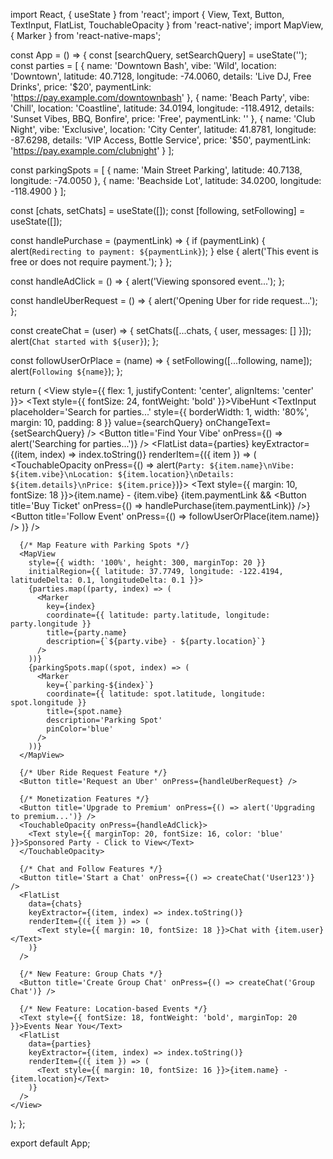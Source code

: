 import React, { useState } from 'react';
import { View, Text, Button, TextInput, FlatList, TouchableOpacity } from 'react-native';
import MapView, { Marker } from 'react-native-maps';

const App = () => {
  const [searchQuery, setSearchQuery] = useState('');
  const parties = [
    { name: 'Downtown Bash', vibe: 'Wild', location: 'Downtown', latitude: 40.7128, longitude: -74.0060, details: 'Live DJ, Free Drinks', price: '$20', paymentLink: 'https://pay.example.com/downtownbash' },
    { name: 'Beach Party', vibe: 'Chill', location: 'Coastline', latitude: 34.0194, longitude: -118.4912, details: 'Sunset Vibes, BBQ, Bonfire', price: 'Free', paymentLink: '' },
    { name: 'Club Night', vibe: 'Exclusive', location: 'City Center', latitude: 41.8781, longitude: -87.6298, details: 'VIP Access, Bottle Service', price: '$50', paymentLink: 'https://pay.example.com/clubnight' }
  ];

  const parkingSpots = [
    { name: 'Main Street Parking', latitude: 40.7138, longitude: -74.0050 },
    { name: 'Beachside Lot', latitude: 34.0200, longitude: -118.4900 }
  ];

  const [chats, setChats] = useState([]);
  const [following, setFollowing] = useState([]);

  const handlePurchase = (paymentLink) => {
    if (paymentLink) {
      alert(`Redirecting to payment: ${paymentLink}`);
    } else {
      alert('This event is free or does not require payment.');
    }
  };

  const handleAdClick = () => {
    alert('Viewing sponsored event...');
  };

  const handleUberRequest = () => {
    alert('Opening Uber for ride request...');
  };

  const createChat = (user) => {
    setChats([...chats, { user, messages: [] }]);
    alert(`Chat started with ${user}`);
  };

  const followUserOrPlace = (name) => {
    setFollowing([...following, name]);
    alert(`Following ${name}`);
  };

  return (
    <View style={{ flex: 1, justifyContent: 'center', alignItems: 'center' }}>
      <Text style={{ fontSize: 24, fontWeight: 'bold' }}>VibeHunt</Text>
      <TextInput 
        placeholder='Search for parties...'
        style={{ borderWidth: 1, width: '80%', margin: 10, padding: 8 }}
        value={searchQuery}
        onChangeText={setSearchQuery}
      />
      <Button title='Find Your Vibe' onPress={() => alert('Searching for parties...')} />
      <FlatList
        data={parties}
        keyExtractor={(item, index) => index.toString()}
        renderItem={({ item }) => (
          <TouchableOpacity onPress={() => alert(`Party: ${item.name}\nVibe: ${item.vibe}\nLocation: ${item.location}\nDetails: ${item.details}\nPrice: ${item.price}`)}>
            <Text style={{ margin: 10, fontSize: 18 }}>{item.name} - {item.vibe}</Text>
            {item.paymentLink && <Button title='Buy Ticket' onPress={() => handlePurchase(item.paymentLink)} />}
            <Button title='Follow Event' onPress={() => followUserOrPlace(item.name)} />
          </TouchableOpacity>
        )}
      />
      
      {/* Map Feature with Parking Spots */}
      <MapView 
        style={{ width: '100%', height: 300, marginTop: 20 }} 
        initialRegion={{ latitude: 37.7749, longitude: -122.4194, latitudeDelta: 0.1, longitudeDelta: 0.1 }}>
        {parties.map((party, index) => (
          <Marker 
            key={index} 
            coordinate={{ latitude: party.latitude, longitude: party.longitude }}
            title={party.name}
            description={`${party.vibe} - ${party.location}`}
          />
        ))}
        {parkingSpots.map((spot, index) => (
          <Marker 
            key={`parking-${index}`} 
            coordinate={{ latitude: spot.latitude, longitude: spot.longitude }}
            title={spot.name}
            description='Parking Spot'
            pinColor='blue'
          />
        ))}
      </MapView>
      
      {/* Uber Ride Request Feature */}
      <Button title='Request an Uber' onPress={handleUberRequest} />
      
      {/* Monetization Features */}
      <Button title='Upgrade to Premium' onPress={() => alert('Upgrading to premium...')} />
      <TouchableOpacity onPress={handleAdClick}>
        <Text style={{ marginTop: 20, fontSize: 16, color: 'blue' }}>Sponsored Party - Click to View</Text>
      </TouchableOpacity>
      
      {/* Chat and Follow Features */}
      <Button title='Start a Chat' onPress={() => createChat('User123')} />
      <FlatList
        data={chats}
        keyExtractor={(item, index) => index.toString()}
        renderItem={({ item }) => (
          <Text style={{ margin: 10, fontSize: 18 }}>Chat with {item.user}</Text>
        )}
      />
      
      {/* New Feature: Group Chats */}
      <Button title='Create Group Chat' onPress={() => createChat('Group Chat')} />
      
      {/* New Feature: Location-based Events */}
      <Text style={{ fontSize: 18, fontWeight: 'bold', marginTop: 20 }}>Events Near You</Text>
      <FlatList
        data={parties}
        keyExtractor={(item, index) => index.toString()}
        renderItem={({ item }) => (
          <Text style={{ margin: 10, fontSize: 16 }}>{item.name} - {item.location}</Text>
        )}
      />
    </View>
  );
};

export default App;
